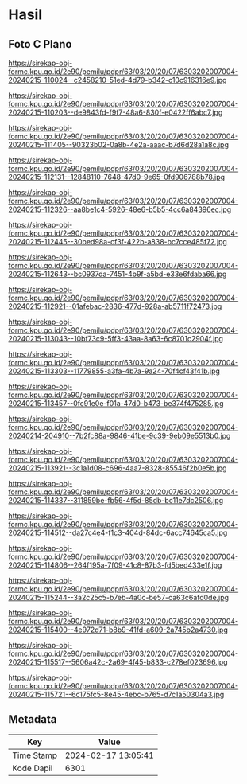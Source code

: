 # Hasil

## Foto C Plano

https://sirekap-obj-formc.kpu.go.id/2e90/pemilu/pdpr/63/03/20/20/07/6303202007004-20240215-110024--c2458210-51ed-4d79-b342-c10c916316e9.jpg

https://sirekap-obj-formc.kpu.go.id/2e90/pemilu/pdpr/63/03/20/20/07/6303202007004-20240215-110203--de9843fd-f9f7-48a6-830f-e0422ff6abc7.jpg

https://sirekap-obj-formc.kpu.go.id/2e90/pemilu/pdpr/63/03/20/20/07/6303202007004-20240215-111405--90323b02-0a8b-4e2a-aaac-b7d6d28a1a8c.jpg

https://sirekap-obj-formc.kpu.go.id/2e90/pemilu/pdpr/63/03/20/20/07/6303202007004-20240215-112131--12848110-7648-47d0-9e65-0fd906788b78.jpg

https://sirekap-obj-formc.kpu.go.id/2e90/pemilu/pdpr/63/03/20/20/07/6303202007004-20240215-112326--aa8be1c4-5926-48e6-b5b5-4cc6a84396ec.jpg

https://sirekap-obj-formc.kpu.go.id/2e90/pemilu/pdpr/63/03/20/20/07/6303202007004-20240215-112445--30bed98a-cf3f-422b-a838-bc7cce485f72.jpg

https://sirekap-obj-formc.kpu.go.id/2e90/pemilu/pdpr/63/03/20/20/07/6303202007004-20240215-112643--bc0937da-7451-4b9f-a5bd-e33e6fdaba66.jpg

https://sirekap-obj-formc.kpu.go.id/2e90/pemilu/pdpr/63/03/20/20/07/6303202007004-20240215-112921--01afebac-2836-477d-928a-ab5711f72473.jpg

https://sirekap-obj-formc.kpu.go.id/2e90/pemilu/pdpr/63/03/20/20/07/6303202007004-20240215-113043--10bf73c9-5ff3-43aa-8a63-6c8701c2904f.jpg

https://sirekap-obj-formc.kpu.go.id/2e90/pemilu/pdpr/63/03/20/20/07/6303202007004-20240215-113303--11779855-a3fa-4b7a-9a24-70f4cf43f41b.jpg

https://sirekap-obj-formc.kpu.go.id/2e90/pemilu/pdpr/63/03/20/20/07/6303202007004-20240215-113457--0fc91e0e-f01a-47d0-b473-be374f475285.jpg

https://sirekap-obj-formc.kpu.go.id/2e90/pemilu/pdpr/63/03/20/20/07/6303202007004-20240214-204910--7b2fc88a-9846-41be-9c39-9eb09e5513b0.jpg

https://sirekap-obj-formc.kpu.go.id/2e90/pemilu/pdpr/63/03/20/20/07/6303202007004-20240215-113921--3c1a1d08-c696-4aa7-8328-85546f2b0e5b.jpg

https://sirekap-obj-formc.kpu.go.id/2e90/pemilu/pdpr/63/03/20/20/07/6303202007004-20240215-114337--311859be-fb56-4f5d-85db-bc11e7dc2506.jpg

https://sirekap-obj-formc.kpu.go.id/2e90/pemilu/pdpr/63/03/20/20/07/6303202007004-20240215-114512--da27c4e4-f1c3-404d-84dc-6acc74645ca5.jpg

https://sirekap-obj-formc.kpu.go.id/2e90/pemilu/pdpr/63/03/20/20/07/6303202007004-20240215-114806--264f195a-7f09-41c8-87b3-fd5bed433e1f.jpg

https://sirekap-obj-formc.kpu.go.id/2e90/pemilu/pdpr/63/03/20/20/07/6303202007004-20240215-115244--3a2c25c5-b7eb-4a0c-be57-ca63c6afd0de.jpg

https://sirekap-obj-formc.kpu.go.id/2e90/pemilu/pdpr/63/03/20/20/07/6303202007004-20240215-115400--4e972d71-b8b9-41fd-a609-2a745b2a4730.jpg

https://sirekap-obj-formc.kpu.go.id/2e90/pemilu/pdpr/63/03/20/20/07/6303202007004-20240215-115517--5606a42c-2a69-4f45-b833-c278ef023696.jpg

https://sirekap-obj-formc.kpu.go.id/2e90/pemilu/pdpr/63/03/20/20/07/6303202007004-20240215-115721--6c175fc5-8e45-4ebc-b765-d7c1a50304a3.jpg


## Metadata

| Key        | Value               |
| ---------- | ------------------- |
| Time Stamp | 2024-02-17 13:05:41 |
| Kode Dapil | 6301                |




